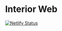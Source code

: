 # Interior Web

[![Netlify Status](https://api.netlify.com/api/v1/badges/cc726216-2b4a-4356-bce6-62eb4e5cfbd6/deploy-status)](https://app.netlify.com/sites/interior-web/success)

